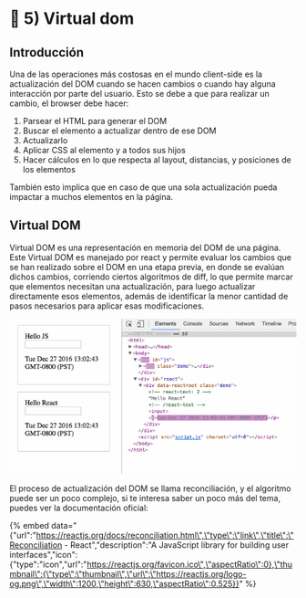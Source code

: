 # 🔮 5\) Virtual dom

## Introducción

Una de las operaciones más costosas en el mundo client-side es la actualización del DOM cuando se hacen cambios o cuando hay alguna interacción por parte del usuario. Esto se debe a que para realizar un cambio, el browser debe hacer:

1. Parsear el HTML para generar el DOM
2. Buscar el elemento a actualizar dentro de ese DOM
3. Actualizarlo
4. Aplicar CSS al elemento y a todos sus hijos
5. Hacer cálculos en lo que respecta al layout, distancias, y posiciones de los elementos

También esto implica que en caso de que una sola actualización pueda impactar a muchos elementos en la página.

## Virtual DOM

Virtual DOM es una representación en memoria del DOM de una página. Este Virtual DOM es manejado por react y permite evaluar los cambios que se han realizado sobre el DOM en una etapa previa, en donde se evalúan dichos cambios, corriendo ciertos algoritmos de diff, lo que permite marcar que elementos necesitan una actualización, para luego actualizar directamente esos elementos, además de identificar la menor cantidad de pasos necesarios para aplicar esas modificaciones.

![Diferencias entre actualizaciones del DOM usando React o JS vanilla](.gitbook/assets/1_9rgpvv6mwjl6lapr7vsyqa.gif)

El proceso de actualización del DOM se llama reconciliación, y el algoritmo puede ser un poco complejo, si te interesa saber un poco más del tema, puedes ver la documentación oficial:

{% embed data="{\"url\":\"https://reactjs.org/docs/reconciliation.html\",\"type\":\"link\",\"title\":\"Reconciliation - React\",\"description\":\"A JavaScript library for building user interfaces\",\"icon\":{\"type\":\"icon\",\"url\":\"https://reactjs.org/favicon.ico\",\"aspectRatio\":0},\"thumbnail\":{\"type\":\"thumbnail\",\"url\":\"https://reactjs.org/logo-og.png\",\"width\":1200,\"height\":630,\"aspectRatio\":0.525}}" %}







